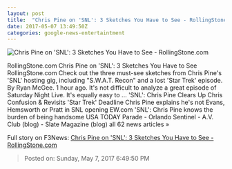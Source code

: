 ```yaml
---
layout: post
title:  "Chris Pine on 'SNL': 3 Sketches You Have to See - RollingStone.com"
date: 2017-05-07 13:49:50Z
categories: google-news-entertaintment
---
```


![Chris Pine on 'SNL': 3 Sketches You Have to See - RollingStone.com](http://img.wennermedia.com/social/cp-930f9fa0-59a9-462d-8fc5-08da4b73ee50.jpg)

RollingStone.com Chris Pine on 'SNL': 3 Sketches You Have to See RollingStone.com Check out the three must-see sketches from Chris Pine's 'SNL' hosting gig, including "S.W.A.T. Recon" and a lost 'Star Trek' episode. By Ryan McGee. 1 hour ago. It's not difficult to analyze a great episode of Saturday Night Live. It's equally easy to ... 'SNL': Chris Pine Clears Up Chris Confusion & Revisits 'Star Trek' Deadline Chris Pine explains he's not Evans, Hemsworth or Pratt in SNL opening EW.com 'SNL': Chris Pine knows the burden of being handsome USA TODAY Parade - Orlando Sentinel - A.V. Club (blog) - Slate Magazine (blog) all 62 news articles »


Full story on F3News: [Chris Pine on 'SNL': 3 Sketches You Have to See - RollingStone.com](http://www.f3nws.com/n/pDBPbE)

> Posted on: Sunday, May 7, 2017 6:49:50 PM
